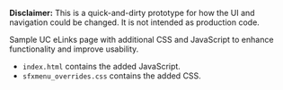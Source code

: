 **Disclaimer:** This is a quick-and-dirty prototype for how the UI and navigation could be changed.  It is not intended as production code. 

Sample UC eLinks page with additional CSS and JavaScript to enhance functionality and improve usability.

* `index.html` contains the added JavaScript.
* `sfxmenu_overrides.css` contains the added CSS.
